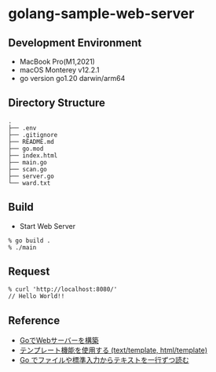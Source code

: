 # golang-sample-web-server

## Development Environment

- MacBook Pro(M1,2021)
- macOS Monterey v12.2.1 
- go version go1.20 darwin/arm64

## Directory Structure

```shell
.
├── .env
├── .gitignore
├── README.md
├── go.mod
├── index.html
├── main.go
├── scan.go
├── server.go
└── ward.txt

```

## Build

- Start Web Server

```shell
% go build .
% ./main
```

## Request

```shell
% curl 'http://localhost:8080/'
// Hello World!!
```

## Reference

- [GoでWebサーバーを構築](https://zenn.dev/satumahayato010/articles/b4a6cccbb3bb09)
- [テンプレート機能を使用する (text/template, html/template)](https://maku77.github.io/p/z8behko/)
- [Go でファイルや標準入力からテキストを一行ずつ読む](https://www.yunabe.jp/tips/golang_readlines.html)